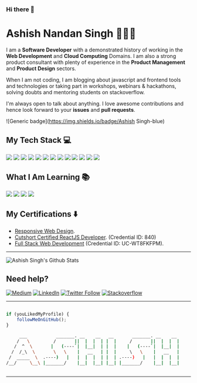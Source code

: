### Hi there 👋

<!--
**sirdarthvader/sirdarthvader** is a ✨ _special_ ✨ repository because its `README.md` (this file) appears on your GitHub profile.

Here are some ideas to get you started:

- 🔭 I’m currently working on ...
- 🌱 I’m currently learning ...
- 👯 I’m looking to collaborate on ...
- 🤔 I’m looking for help with ...
- 💬 Ask me about ...
- 📫 How to reach me: ...
- 😄 Pronouns: ...
- ⚡ Fun fact: ...
-->


# Ashish Nandan Singh 👨🏻‍💻

I am a **Software Developer** with a demonstrated history of working in the **Web Development** and **Cloud Computing** Domains. I am also a strong product consultant with plenty of experience in the **Product Management** and **Product Design** sectors.

When I am not coding, I am blogging about javascript and frontend tools and technologies or taking part in workshops, webinars & hackathons, solving doubts and mentoring students on stackoverflow.

I'm always open to talk about anything. I love awesome contributions and hence look forward to your **issues** and **pull requests**.

<p align="center">
<a href="https://www.ashishsingh.dev">
</a>
</p>

![Generic badge](https://img.shields.io/badge/Ashish Singh-blue) 

## My Tech Stack :computer:
<img src="https://img.shields.io/badge/-HTML-red?style=for-the-badge"> <img src="https://img.shields.io/badge/-CSS-purple?style=for-the-badge"> <img src="https://img.shields.io/badge/-JavaScript-yellow?style=for-the-badge"> <img src="https://img.shields.io/badge/-React-blue?style=for-the-badge"> <img src="https://img.shields.io/badge/-NodeJS-Neon?style=for-the-badge"> <img src="https://img.shields.io/badge/-Git-blue?style=for-the-badge"> <img src="https://img.shields.io/badge/-GitHub-green?style=for-the-badge"> <img src="https://img.shields.io/badge/-MaterializeCSS-pink?style=for-the-badge"> <img src="https://img.shields.io/badge/-Bootstrap-red?style=for-the-badge"> <img src="https://img.shields.io/badge/-JQuery-yellow?style=for-the-badge"> <img src="https://img.shields.io/badge/-Netlify-green?style=for-the-badge"> <img src="https://img.shields.io/badge/-Heroku-pink?style=for-the-badge"> <img src="https://img.shields.io/badge/-Gatsby-red?style=for-the-badge">


## What I Am Learning :books:
<img src="https://img.shields.io/badge/-Gatsby-red?style=for-the-badge"> <img src="https://img.shields.io/badge/-D3JS-purple?style=for-the-badge"> <img src="https://img.shields.io/badge/Unit-Testing-yellow?style=for-the-badge"> <img src="https://img.shields.io/badge/-AWS-blue?style=for-the-badge">

## My Certifications :arrow_down:
- [Responsive Web Design](https://www.freecodecamp.org/certification/ashishcodes4/responsive-web-design).
- [Cutshort Certified ReactJS Developer](https://cutshort.io/certificate/840). (Credential ID: 840)
- [Full Stack Web Development](https://www.udemy.com/certificate/UC-WT8FKFPM/) (Credential ID: UC-WT8FKFPM).


---

![Ashish Singh's Github Stats](https://github-readme-stats.vercel.app/api?username=sirdarthvader&show_icons=true_color=fff&icon_color=037AFE&text_color=000000&bg_color=ffffff)

## Need help?

[![Medium](https://img.shields.io/badge/Medium-follow-black.svg?logo=medium&logoColor=white)](https://medium.com/@ashishcodes) 
[![LinkedIn](https://img.shields.io/badge/LinkedIn-connect-blue.svg?logo=linkedin&logoColor=white)](https://www.linkedin.com/in/ashish-nandan-singh/) 
[![Twitter Follow](https://img.shields.io/twitter/follow/Ashish?style=social)](https://twitter.com/ashishnandansin)
[![Stackoverflow](https://img.shields.io/stackoverflow/follow/Ashish?style=social)](https://stackoverflow.com/users/9237049/ashish-singh)


---------

```javascript

if (youLikedMyProfile) {
    followMeOnGitHub();
}

```

```bash
     ___           _______. __    __   __       _______. __    __          _______. __  .__   __.   _______  __    __  
    /   \         /       ||  |  |  | |  |     /       ||  |  |  |        /       ||  | |  \ |  |  /  _____||  |  |  | 
   /  ^  \       |   (----`|  |__|  | |  |    |   (----`|  |__|  |       |   (----`|  | |   \|  | |  |  __  |  |__|  | 
  /  /_\  \       \   \    |   __   | |  |     \   \    |   __   |        \   \    |  | |  . `  | |  | |_ | |   __   | 
 /  _____  \  .----)   |   |  |  |  | |  | .----)   |   |  |  |  |    .----)   |   |  | |  |\   | |  |__| | |  |  |  | 
/__/     \__\ |_______/    |__|  |__| |__| |_______/    |__|  |__|    |_______/    |__| |__| \__|  \______| |__|  |__| 
                                                                                                                                
```

-----------
